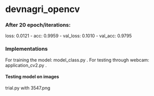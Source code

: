 # devnagri_opencv
### After 20 epoch/iterations:
loss: 0.0121 - acc: 0.9959 - val_loss: 0.1010 - val_acc: 0.9795

### Implementations
For training the model: model_class.py .
For testing through webcam: application_cv2.py .

#### Testing model on images
trial.py with 3547.png
